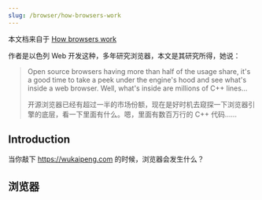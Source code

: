```yaml
---
slug: /browser/how-browsers-work
---
```


本文档来自于 [How browsers work](https://web.dev/howbrowserswork/)

作者是以色列 Web 开发这种，多年研究浏览器，本文是其研究所得，她说：

> Open source browsers having more than half of the usage share, it's a good time to take a peek under the engine's hood and see what's inside a web browser. Well, what's inside are millions of C++ lines…
>
> 开源浏览器已经有超过一半的市场份额，现在是好时机去窥探一下浏览器引擎的底层，看一下里面有什么。嗯，里面有数百万行的 C++ 代码……



## Introduction

当你敲下 https://wukaipeng.com 的时候，浏览器会发生什么？



## 浏览器

